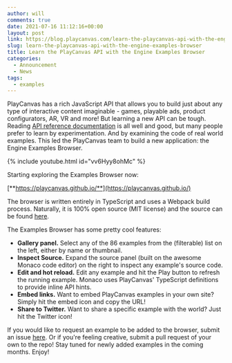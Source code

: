 ```yaml
---
author: will
comments: true
date: 2021-07-16 11:12:16+00:00
layout: post
link: https://blog.playcanvas.com/learn-the-playcanvas-api-with-the-engine-examples-browser/
slug: learn-the-playcanvas-api-with-the-engine-examples-browser
title: Learn the PlayCanvas API with the Engine Examples Browser
categories:
  - Announcement
  - News
tags:
  - examples
---
```


PlayCanvas has a rich JavaScript API that allows you to build just about any type of interactive content imaginable - games, playable ads, product configurators, AR, VR and more! But learning a new API can be tough. Reading [API reference documentation](https://api.playcanvas.com) is all well and good, but many people prefer to learn by experimentation. And by examining the code of real world examples. This led the PlayCanvas team to build a new application: the Engine Examples Browser.

{% include youtube.html id="vv6Hyy8ohMc" %}

Starting exploring the Examples Browser now:

[**https://playcanvas.github.io/**](https://playcanvas.github.io/)

The browser is written entirely in TypeScript and uses a Webpack build process. Naturally, it is 100% open source (MIT license) and the source can be found [here](https://github.com/playcanvas/engine/tree/master/examples).

The Examples Browser has some pretty cool features:

- **Gallery panel.** Select any of the 86 examples from the (filterable) list on the left, either by name or thumbnail.
- **Inspect Source.** Expand the source panel (built on the awesome Monaco code editor) on the right to inspect any example's source code.
- **Edit and hot reload.** Edit any example and hit the Play button to refresh the running example. Monaco uses PlayCanvas' TypeScript definitions to provide inline API hints.
- **Embed links.** Want to embed PlayCanvas examples in your own site? Simply hit the embed icon and copy the URL!
- **Share to Twitter.** Want to share a specific example with the world? Just hit the Twitter icon!

If you would like to request an example to be added to the browser, submit an issue [here](https://github.com/playcanvas/engine/issues). Or if you're feeling creative, submit a pull request of your own to the repo! Stay tuned for newly added examples in the coming months. Enjoy!
